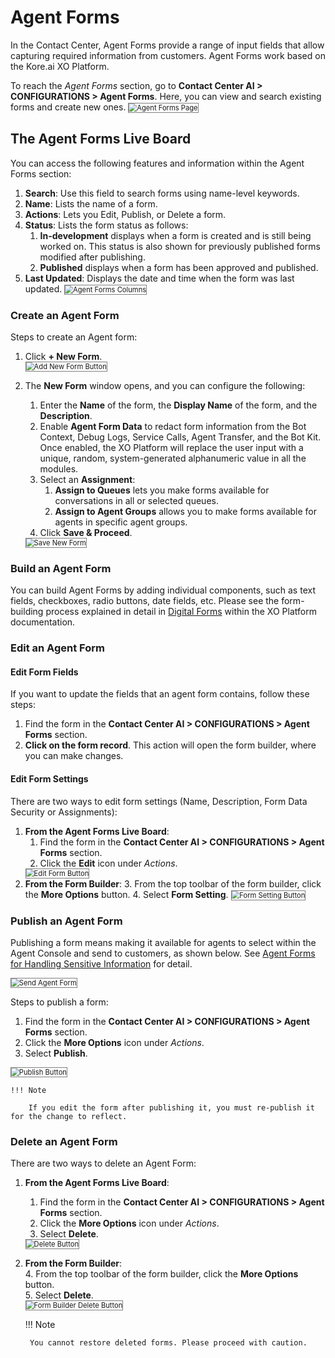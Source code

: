 # Agent Forms

In the Contact Center, Agent Forms provide a range of input fields that allow capturing required information from customers. Agent Forms work based on the Kore.ai XO Platform.

To reach the _Agent Forms_ section, go to **Contact Center AI > CONFIGURATIONS > Agent Forms**. Here, you can view and search existing forms and create new ones.
<img src="../images/agent-forms-page.png" alt="
Agent Forms Page" title="Agent Forms Page" style="border: 1px solid gray; zoom:80%;">

## The Agent Forms Live Board

You can access the following features and information within the Agent Forms section:

1. **Search**: Use this field to search forms using name-level keywords.
2. **Name**: Lists the name of a form.
3. **Actions**: Lets you Edit, Publish, or Delete a form.
4. **Status**: Lists the form status as follows:
    1. **In-development** displays when a form is created and is still being worked on. This status is also shown for previously published forms modified after publishing.
    2. **Published** displays when a form has been approved and published.
5. **Last Updated**: Displays the date and time when the form was last updated.
<img src="../images/agent-form-columns.png" alt="
Agent Forms Columns" title="Agent Forms Columns" style="border: 1px solid gray; zoom:80%;">

### Create an Agent Form

Steps to create an Agent form:

1. Click **+ New Form**.  
<img src="../images/add-new-form.png" alt="
Add New Form Button" title="Add New Form Button" style="border: 1px solid gray; zoom:80%;">

2. The **New Form** window opens, and you can configure the following:
    1. Enter the **Name** of the form, the **Display Name** of the form, and the **Description**.
    2. Enable **Agent Form Data** to redact form information from the Bot Context, Debug Logs, Service Calls, Agent Transfer, and the Bot Kit. Once enabled, the XO Platform will replace the user input with a unique, random, system-generated alphanumeric value in all the modules.
    3. Select an **Assignment**:
        1. **Assign to Queues** lets you make forms available for conversations in all or selected queues.
        2. **Assign to Agent Groups** allows you to make forms available for agents in specific agent groups.
    4. Click **Save & Proceed**.  
    <img src="../images/new-form.png" alt="Save New Form" title="Save New Form" style="border: 1px solid gray; zoom:80%;">

### Build an Agent Form

You can build Agent Forms by adding individual components, such as text fields, checkboxes, radio buttons, date fields, etc. Please see the form-building process explained in detail in [Digital Forms](../../../automation/use-cases/digital-skills/configure-digital-forms.md) within the XO Platform documentation.

### Edit an Agent Form

#### Edit Form Fields

If you want to update the fields that an agent form contains, follow these steps:

1. Find the form in the **Contact Center AI > CONFIGURATIONS > Agent Forms** section.
2. **Click on the form record**. This action will open the form builder, where you can make changes.

#### Edit Form Settings

There are two ways to edit form settings (Name, Description, Form Data Security or Assignments):

1. **From the Agent Forms Live Board**:
    1. Find the form in the **Contact Center AI > CONFIGURATIONS > Agent Forms** section.
    2. Click the **Edit** icon under _Actions_.
    <img src="../images/edit-button.png" alt="Edit Form Button" title="Edit Form Button" style="border: 1px solid gray; zoom:80%;">
2. **From the Form Builder**:
    3. From the top toolbar of the form builder, click the **More Options** button.
    4. Select **Form Setting**.
    <img src="../images/form-setting-button.png" alt="Form Setting Button" title="Form Setting Button" style="border: 1px solid gray; zoom:80%;">

### Publish an Agent Form

Publishing a form means making it available for agents to select within the Agent Console and send to customers, as shown below. See [Agent Forms for Handling Sensitive Information](../../../console/interacting-with-customers/interacting-with-customers.md#agent-forms-for-handling-sensitive-information) for detail.

<img src="../images/agent-form-console.png" alt="Send Agent Form" title="Send Agent Form" style="border: 1px solid gray; zoom:80%;">

Steps to publish a form:

1. Find the form in the **Contact Center AI > CONFIGURATIONS > Agent Forms** section.
2. Click the **More Options** icon under _Actions_.
3. Select **Publish**.
<img src="../images/publish-button.png" alt="Publish Button" title="Publish Button" style="border: 1px solid gray; zoom:80%;">

    !!! Note

        If you edit the form after publishing it, you must re-publish it for the change to reflect.

### Delete an Agent Form

There are two ways to delete an Agent Form:

1. **From the Agent Forms Live Board**:
    1. Find the form in the **Contact Center AI > CONFIGURATIONS > Agent Forms** section.
    2. Click the **More Options** icon under _Actions_.
    3. Select **Delete**.
    <img src="../images/delete-button.png" alt="Delete Button" title="Delete Button" style="border: 1px solid gray; zoom:80%;">

2. **From the Form Builder**:  
    4. From the top toolbar of the form builder, click the **More Options** button.  
    5. Select **Delete**.  
    <img src="../images/delete-button-form-builder.png" alt="Form Builder Delete Button" title="Form Builder Delete Button" style="border: 1px solid gray; zoom:80%;">

    !!! Note

        You cannot restore deleted forms. Please proceed with caution.